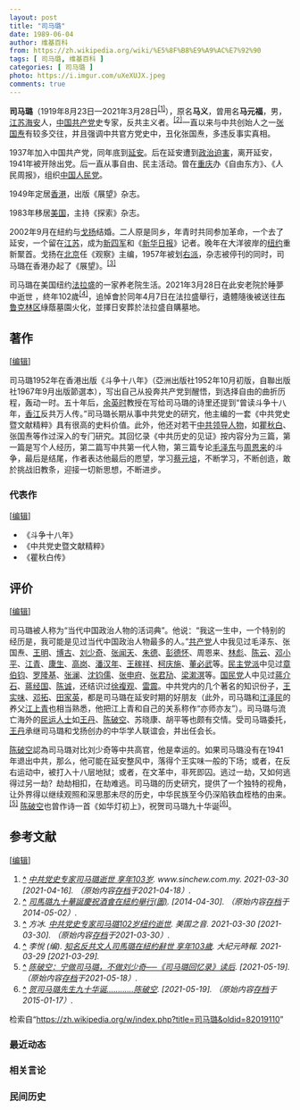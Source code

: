 ```yaml
---
layout: post
title: "司马璐"
date: 1989-06-04
author: 维基百科
from: https://zh.wikipedia.org/wiki/%E5%8F%B8%E9%A9%AC%E7%92%90
tags: [ 司马璐, 维基百科 ]
categories: [ 司马璐 ]
photo: https://i.imgur.com/uXeXUJX.jpeg
comments: true
---
```

<div class="mw-content-ltr mw-parser-output" lang="zh" dir="ltr"><style data-mw-deduplicate="TemplateStyles:r84596247">.mw-parser-output .multiple-issues-text{width:95%;margin:0.2em 0}.mw-parser-output .multiple-issues-text>.mw-collapsible-content{margin-top:0.3em}.mw-parser-output .compact-ambox .ambox{border:none;border-collapse:collapse;background-color:transparent;margin:0 0 0 1.6em!important;padding:0!important;width:auto;display:block}body.mediawiki .mw-parser-output .compact-ambox .ambox.mbox-small-left{font-size:100%;width:auto;margin:0}.mw-parser-output .compact-ambox .ambox .mbox-text{padding:0!important;margin:0!important}.mw-parser-output .compact-ambox .ambox .mbox-text-span{display:list-item;line-height:1.5em;list-style-type:disc}body.skin-minerva .mw-parser-output .multiple-issues-text>.mw-collapsible-toggle,.mw-parser-output .compact-ambox .ambox .mbox-image,.mw-parser-output .compact-ambox .ambox .mbox-imageright,.mw-parser-output .compact-ambox .ambox .mbox-empty-cell{display:none}</style><style data-mw-deduplicate="TemplateStyles:r83732972">.mw-parser-output .ambox{border:1px solid #a2a9b1;border-left:10px solid #36c;background-color:#fbfbfb;box-sizing:border-box}.mw-parser-output .ambox+link+.ambox,.mw-parser-output .ambox+link+style+.ambox,.mw-parser-output .ambox+link+link+.ambox,.mw-parser-output .ambox+.mw-empty-elt+link+.ambox,.mw-parser-output .ambox+.mw-empty-elt+link+style+.ambox,.mw-parser-output .ambox+.mw-empty-elt+link+link+.ambox{margin-top:-1px}html body.mediawiki .mw-parser-output .ambox.mbox-small-left{margin:4px 1em 4px 0;overflow:hidden;width:238px;border-collapse:collapse;font-size:88%;line-height:1.25em}.mw-parser-output .ambox-speedy{border-left:10px solid #b32424;background-color:#fee7e6}.mw-parser-output .ambox-delete{border-left:10px solid #b32424}.mw-parser-output .ambox-content{border-left:10px solid #f28500}.mw-parser-output .ambox-style{border-left:10px solid #fc3}.mw-parser-output .ambox-move{border-left:10px solid #9932cc}.mw-parser-output .ambox-protection{border-left:10px solid #a2a9b1}.mw-parser-output .ambox .mbox-text{border:none;padding:0.25em 0.5em;width:100%}.mw-parser-output .ambox .mbox-image{border:none;padding:2px 0 2px 0.5em;text-align:center}.mw-parser-output .ambox .mbox-imageright{border:none;padding:2px 0.5em 2px 0;text-align:center}.mw-parser-output .ambox .mbox-empty-cell{border:none;padding:0;width:1px}.mw-parser-output .ambox .mbox-image-div{width:52px}html.client-js body.skin-minerva .mw-parser-output .mbox-text-span{margin-left:23px!important}@media(min-width:720px){.mw-parser-output .ambox{margin:0 10%}}@media screen{html.skin-theme-clientpref-night .mw-parser-output .ambox{border-left-color:#36c!important}html.skin-theme-clientpref-night .mw-parser-output .ambox-speedy,html.skin-theme-clientpref-night .mw-parser-output .ambox-delete{border-left-color:#b32424!important}html.skin-theme-clientpref-night .mw-parser-output .ambox-speedy{background-color:#300!important}html.skin-theme-clientpref-night .mw-parser-output .ambox-content{border-left-color:#f28500!important}html.skin-theme-clientpref-night .mw-parser-output .ambox-style{border-left-color:#fc3!important}html.skin-theme-clientpref-night .mw-parser-output .ambox-move{border-left-color:#9932cc!important}html.skin-theme-clientpref-night .mw-parser-output .ambox-protection{border-left-color:#a2a9b1!important}}@media screen and (prefers-color-scheme:dark){html.skin-theme-clientpref-os .mw-parser-output .ambox{border-left-color:#36c!important}html.skin-theme-clientpref-os .mw-parser-output .ambox-speedy,html.skin-theme-clientpref-os .mw-parser-output .ambox-delete{border-left-color:#b32424!important}html.skin-theme-clientpref-os .mw-parser-output .ambox-speedy{background-color:#300!important}html.skin-theme-clientpref-os .mw-parser-output .ambox-content{border-left-color:#f28500!important}html.skin-theme-clientpref-os .mw-parser-output .ambox-style{border-left-color:#fc3!important}html.skin-theme-clientpref-os .mw-parser-output .ambox-move{border-left-color:#9932cc!important}html.skin-theme-clientpref-os .mw-parser-output .ambox-protection{border-left-color:#a2a9b1!important}}</style>
<p><b>司马璐</b>（1919年8月23日—2021年3月28日<sup id="cite_ref-1" class="reference"><a href="#cite_note-1"><span class="cite-bracket">[</span>1<span class="cite-bracket">]</span></a></sup>），原名<b>马义</b>，曾用名<b>马元福</b>，男，<a href="/wiki/%E6%B1%9F%E8%8B%8F" class="mw-redirect" title="江苏">江苏</a><a href="/wiki/%E6%B5%B7%E5%AE%89" class="mw-redirect" title="海安">海安</a>人，<a href="/wiki/%E4%B8%AD%E5%9B%BD%E5%85%B1%E4%BA%A7%E5%85%9A" title="中国共产党">中国共产党</a>史专家，反共主义者。<sup id="cite_ref-2" class="reference"><a href="#cite_note-2"><span class="cite-bracket">[</span>2<span class="cite-bracket">]</span></a></sup>一直以来与中共创始人之一<a href="/wiki/%E5%BC%A0%E5%9B%BD%E7%84%98" title="张国焘">张国焘</a>有较多交往，并且强调中共官方党史中，丑化张国焘，多违反事实真相。
</p>
<meta property="mw:PageProp/toc">
<div class="mw-heading mw-heading2"></div>
<p>1937年加入中国共产党，同年底到<a href="/wiki/%E5%BB%B6%E5%AE%89" class="mw-redirect" title="延安">延安</a>。后在延安遭到<a href="/wiki/%E6%94%BF%E6%B2%BB%E8%BF%AB%E5%AE%B3" title="政治迫害">政治迫害</a>，离开延安，1941年被开除出党。后一直从事自由、民主活动。曾在<a href="/wiki/%E9%87%8D%E5%BA%86" class="mw-redirect" title="重庆">重庆</a>办《自由东方》、《人民周报》，组织<a href="/w/index.php?title=%E4%B8%AD%E5%9B%BD%E4%BA%BA%E6%B0%91%E5%85%9A&amp;action=edit&amp;redlink=1" class="new" title="中国人民党（页面不存在）">中国人民党</a>。
</p><p>1949年定居<a href="/wiki/%E9%A6%99%E6%B8%AF" title="香港">香港</a>，出版《展望》杂志。
</p><p>1983年移居<a href="/wiki/%E7%BE%8E%E5%9B%BD" title="美国">美国</a>，主持《探索》杂志。
</p><p>2002年9月在紐約与<a href="/wiki/%E6%88%88%E6%89%AC" title="戈扬">戈扬</a>结婚。二人原是同乡，年青时共同参加革命，一个去了延安，一个留在<a href="/wiki/%E6%B1%9F%E8%8B%8F" class="mw-redirect" title="江苏">江苏</a>，成为<a href="/wiki/%E6%96%B0%E5%9B%9B%E5%86%9B" title="新四军">新四军</a>和《<a href="/wiki/%E6%96%B0%E5%8D%8E%E6%97%A5%E6%8A%A5" title="新华日报">新华日报</a>》记者。晚年在大洋彼岸的<a href="/wiki/%E7%BA%BD%E7%BA%A6" title="纽约">纽约</a>重新聚首。戈扬在<a href="/wiki/%E5%8C%97%E4%BA%AC" class="mw-redirect" title="北京">北京</a>任《观察》主编，1957年被划<a href="/wiki/%E5%8F%B3%E6%B4%BE" title="右派">右派</a>，杂志被停刊的同时，司马璐在香港办起了《展望》。<sup id="cite_ref-voa330_3-0" class="reference"><a href="#cite_note-voa330-3"><span class="cite-bracket">[</span>3<span class="cite-bracket">]</span></a></sup>
</p><p>司马璐在美国纽约<a href="/wiki/%E6%B3%95%E6%8B%89%E7%9B%9B" title="法拉盛">法拉盛</a>的一家养老院生活。2021年3月28日在此安老院於睡夢中逝世 ，終年102歲<sup id="cite_ref-4" class="reference"><a href="#cite_note-4"><span class="cite-bracket">[</span>4<span class="cite-bracket">]</span></a></sup>，追悼會於同年4月7日在法拉盛舉行，遺體隨後被送往<a href="/wiki/%E5%B8%83%E9%B2%81%E5%85%8B%E6%9E%97%E5%8C%BA" title="布鲁克林区">布鲁克林区</a>綠蔭墓園火化，並擇日安葬於法拉盛自購墓地。
</p>
<div class="mw-heading mw-heading2"><h2 id="著作"><span id=".E8.91.97.E4.BD.9C"></span>著作</h2><span class="mw-editsection"><span class="mw-editsection-bracket">[</span><a href="/w/index.php?title=%E5%8F%B8%E9%A9%AC%E7%92%90&amp;action=edit&amp;section=2" title="编辑章节：著作"><span>编辑</span></a><span class="mw-editsection-bracket">]</span></span></div>
<p>司马璐1952年在香港出版《斗争十八年》（亞洲出版社1952年10月初版，自聯出版社1967年9月出版節選本），写出自己从投奔共产党到醒悟，到选择自由的曲折历程，轰动一时。五十年后，<a href="/wiki/%E4%BD%99%E8%8B%B1%E6%97%B6" class="mw-redirect" title="余英时">余英时</a>教授在写给司马璐的诗里还提到“曾读斗争十八年，<a href="/wiki/%E9%A6%99%E6%B1%9F" class="mw-disambig" title="香江">香江</a>反共万人传。”司马璐长期从事中共党史的研究，他主编的一套《中共党史暨文献精粹》具有很高的史料价值。此外，他还对若干<a href="/wiki/%E5%85%9A%E5%92%8C%E5%9B%BD%E5%AE%B6%E9%A2%86%E5%AF%BC%E4%BA%BA" title="党和国家领导人">中共领导人物</a>，如<a href="/wiki/%E7%9E%BF%E7%A7%8B%E7%99%BD" title="瞿秋白">瞿秋白</a>、张国焘等作过深入的专门研究。其回忆录《中共历史的见证》按内容分为三篇，第一篇是写个人经历，第二篇写中共第一代人物，第三篇专论<a href="/wiki/%E6%AF%9B%E6%B3%BD%E4%B8%9C" title="毛泽东">毛泽东</a>与<a href="/wiki/%E5%91%A8%E6%81%A9%E6%9D%A5" title="周恩来">周恩来</a>的斗争，最后是结尾，作者表达他最后的愿望，学习<a href="/wiki/%E8%94%A1%E5%85%83%E5%9F%B9" title="蔡元培">蔡元培</a>，不断学习，不断创造，敢於挑战旧教条，迎接一切新思想，不断进步。
</p>
<div class="mw-heading mw-heading3"><h3 id="代表作"><span id=".E4.BB.A3.E8.A1.A8.E4.BD.9C"></span>代表作</h3><span class="mw-editsection"><span class="mw-editsection-bracket">[</span><a href="/w/index.php?title=%E5%8F%B8%E9%A9%AC%E7%92%90&amp;action=edit&amp;section=3" title="编辑章节：代表作"><span>编辑</span></a><span class="mw-editsection-bracket">]</span></span></div>
<ul><li>《斗争十八年》</li>
<li>《中共党史暨文献精粹》</li>
<li>《瞿秋白传》</li></ul>
<div class="mw-heading mw-heading2"><h2 id="评价"><span id=".E8.AF.84.E4.BB.B7"></span>评价</h2><span class="mw-editsection"><span class="mw-editsection-bracket">[</span><a href="/w/index.php?title=%E5%8F%B8%E9%A9%AC%E7%92%90&amp;action=edit&amp;section=4" title="编辑章节：评价"><span>编辑</span></a><span class="mw-editsection-bracket">]</span></span></div>
<p>司马璐被人称为“当代中国政治人物的活词典”。他说：“我这一生中，一个特别的经历是，我可能是见过当代中国政治人物最多的人。”<a href="/wiki/%E4%B8%AD%E5%9B%BD%E5%85%B1%E4%BA%A7%E5%85%9A" title="中国共产党">共产党</a>人中我见过毛泽东、张国焘、<a href="/wiki/%E7%8E%8B%E6%98%8E" title="王明">王明</a>、<a href="/wiki/%E5%8D%9A%E5%8F%A4" title="博古">博古</a>、<a href="/wiki/%E5%88%98%E5%B0%91%E5%A5%87" title="刘少奇">刘少奇</a>、<a href="/wiki/%E5%BC%A0%E9%97%BB%E5%A4%A9" title="张闻天">张闻天</a>、<a href="/wiki/%E6%9C%B1%E5%BE%B7" title="朱德">朱德</a>、<a href="/wiki/%E5%BD%AD%E5%BE%B7%E6%80%80" title="彭德怀">彭德怀</a>、周恩来、<a href="/wiki/%E6%9E%97%E5%BD%AA" title="林彪">林彪</a>、<a href="/wiki/%E9%99%88%E4%BA%91" title="陈云">陈云</a>、<a href="/wiki/%E9%82%93%E5%B0%8F%E5%B9%B3" title="邓小平">邓小平</a>、<a href="/wiki/%E6%B1%9F%E9%9D%92" title="江青">江青</a>、<a href="/wiki/%E5%BA%B7%E7%94%9F" title="康生">康生</a>、<a href="/wiki/%E9%AB%98%E5%B2%97" title="高岗">高岗</a>、<a href="/wiki/%E6%BD%98%E6%B1%89%E5%B9%B4" title="潘汉年">潘汉年</a>、<a href="/wiki/%E7%8E%8B%E7%A8%BC%E7%A5%A5" title="王稼祥">王稼祥</a>、<a href="/wiki/%E6%9F%AF%E5%BA%86%E6%96%BD" title="柯庆施">柯庆施</a>、<a href="/wiki/%E8%91%A3%E5%BF%85%E6%AD%A6" title="董必武">董必武</a>等。<a href="/wiki/%E6%B0%91%E4%B8%BB%E5%85%9A%E6%B4%BE" title="民主党派">民主党派</a>中见过<a href="/wiki/%E7%AB%A0%E4%BC%AF%E9%92%A7" title="章伯钧">章伯钧</a>、<a href="/wiki/%E7%BD%97%E9%9A%86%E5%9F%BA" title="罗隆基">罗隆基</a>、<a href="/wiki/%E5%BC%A0%E6%BE%9C" title="张澜">张澜</a>、<a href="/wiki/%E6%B2%88%E9%92%A7%E5%84%92" title="沈钧儒">沈钧儒</a>、<a href="/wiki/%E5%BC%A0%E7%94%B3%E5%BA%9C" title="张申府">张申府</a>、<a href="/wiki/%E5%BC%A0%E5%90%9B%E5%8A%A2" title="张君劢">张君劢</a>、<a href="/wiki/%E6%A2%81%E6%BC%B1%E6%BA%9F" title="梁漱溟">梁漱溟</a>等。<a href="/wiki/%E4%B8%AD%E5%9B%BD%E5%9B%BD%E6%B0%91%E5%85%9A" class="mw-redirect" title="中国国民党">国民党</a>人中见过<a href="/wiki/%E8%92%8B%E4%BB%8B%E7%9F%B3" class="mw-redirect" title="蒋介石">蒋介石</a>、<a href="/wiki/%E8%92%8B%E7%BB%8F%E5%9B%BD" class="mw-redirect" title="蒋经国">蒋经国</a>、<a href="/wiki/%E9%99%88%E8%AF%9A" class="mw-redirect" title="陈诚">陈诚</a>，还结识过<a href="/wiki/%E5%BE%90%E5%A4%8D%E8%A7%82" title="徐复观">徐複观</a>、<a href="/wiki/%E9%9B%B7%E9%9C%87_(%E4%B8%AD%E5%8D%8E%E6%B0%91%E5%9B%BD%E6%94%BF%E6%B2%BB%E4%BA%BA%E7%89%A9)" title="雷震 (中华民国政治人物)">雷震</a>。中共党内的几个著名的知识份子，<a href="/wiki/%E7%8E%8B%E5%AE%9E%E5%91%B3" title="王实味">王实味</a>、<a href="/wiki/%E9%82%93%E6%8B%93" title="邓拓">邓拓</a>、<a href="/wiki/%E7%94%B0%E5%AE%B6%E8%8B%B1" title="田家英">田家英</a>，都是司马璐在延安时期的好朋友（此外，司马璐和<a href="/wiki/%E6%B1%9F%E6%B3%BD%E6%B0%91" title="江泽民">江泽民</a>的养父<a href="/wiki/%E6%B1%9F%E4%B8%8A%E9%9D%92" title="江上青">江上青</a>也相当熟悉，他把江上青和自己的关系称作“亦师亦友”）。司马璐与流亡海外的<a href="/wiki/%E6%B0%91%E9%81%8B%E4%BA%BA%E5%A3%AB" class="mw-redirect mw-disambig" title="民運人士">民运人士</a>如<a href="/wiki/%E7%8E%8B%E4%B8%B9" title="王丹">王丹</a>、<a href="/wiki/%E9%99%88%E7%A0%B4%E7%A9%BA" title="陈破空">陈破空</a>、苏晓康、胡平等也颇有交情。受司马璐委托，<a href="/wiki/%E7%8E%8B%E4%B8%B9" title="王丹">王丹</a>承继司马璐和戈扬创办的中华学人联谊会，并出任会长。
</p><p><a href="/wiki/%E9%99%88%E7%A0%B4%E7%A9%BA" title="陈破空">陈破空</a>認為司马璐对比刘少奇等中共高官，他是幸运的。如果司马璐没有在1941年退出中共，那么，他可能在延安整风中，落得个王实味一般的下场；或者，在反右运动中，被打入十八层地狱；或者，在文革中，非死即囚。逃过一劫，又如何逃得过另一劫？劫劫相扣，在劫难逃。司马璐的历史研究，提供了一个独特的视角，让外界得以继续观照和深思那未尽的历史，中华民族至今仍深陷铁血桎梏的由来。<sup id="cite_ref-5" class="reference"><a href="#cite_note-5"><span class="cite-bracket">[</span>5<span class="cite-bracket">]</span></a></sup>
<a href="/wiki/%E9%99%88%E7%A0%B4%E7%A9%BA" title="陈破空">陈破空</a>也曾作诗一首《如华灯初上》，祝贺司马璐九十华诞<sup id="cite_ref-6" class="reference"><a href="#cite_note-6"><span class="cite-bracket">[</span>6<span class="cite-bracket">]</span></a></sup>。
</p>
<div class="mw-heading mw-heading2"><h2 id="参考文献"><span id=".E5.8F.82.E8.80.83.E6.96.87.E7.8C.AE"></span>参考文献</h2><span class="mw-editsection"><span class="mw-editsection-bracket">[</span><a href="/w/index.php?title=%E5%8F%B8%E9%A9%AC%E7%92%90&amp;action=edit&amp;section=5" title="编辑章节：参考文献"><span>编辑</span></a><span class="mw-editsection-bracket">]</span></span></div>
<div class="reflist" style="list-style-type: decimal;">
<ol class="references">
<li id="cite_note-1"><span class="mw-cite-backlink"><b><a href="#cite_ref-1">^</a></b></span> <span class="reference-text"><cite class="citation web"><a rel="nofollow" class="external text" href="https://www.sinchew.com.my/content/content_2451468.html">中共党史专家司马璐逝世 享年103岁</a>. www.sinchew.com.my. 2021-03-30 <span class="reference-accessdate"> [<span class="nowrap">2021-04-16</span>]</span>. （原始内容<a rel="nofollow" class="external text" href="https://web.archive.org/web/20210418190858/https://www.sinchew.com.my/content/content_2451468.html">存档</a>于2021-04-18）.</cite><span title="ctx_ver=Z39.88-2004&amp;rfr_id=info%3Asid%2Fzh.wikipedia.org%3A%E5%8F%B8%E9%A9%AC%E7%92%90&amp;rft.atitle=%E4%B8%AD%E5%85%B1%E5%85%9A%E5%8F%B2%E4%B8%93%E5%AE%B6%E5%8F%B8%E9%A9%AC%E7%92%90%E9%80%9D%E4%B8%96+%E4%BA%AB%E5%B9%B4103%E5%B2%81&amp;rft.date=2021-03-30&amp;rft.genre=unknown&amp;rft.jtitle=www.sinchew.com.my&amp;rft_id=https%3A%2F%2Fwww.sinchew.com.my%2Fcontent%2Fcontent_2451468.html&amp;rft_val_fmt=info%3Aofi%2Ffmt%3Akev%3Amtx%3Ajournal" class="Z3988"><span style="display:none;">&nbsp;</span></span></span>
</li>
<li id="cite_note-2"><span class="mw-cite-backlink"><b><a href="#cite_ref-2">^</a></b></span> <span class="reference-text"><cite class="citation web"><a rel="nofollow" class="external text" href="http://www.canyu.org/n8930c6.aspx">司馬璐九十華誕慶祝酒會在紐約舉行(圖)</a>.  <span class="reference-accessdate"> [<span class="nowrap">2014-04-30</span>]</span>. （原始内容<a rel="nofollow" class="external text" href="https://web.archive.org/web/20140502032521/http://www.canyu.org/n8930c6.aspx">存档</a>于2014-05-02）.</cite><span title="ctx_ver=Z39.88-2004&amp;rfr_id=info%3Asid%2Fzh.wikipedia.org%3A%E5%8F%B8%E9%A9%AC%E7%92%90&amp;rft.btitle=%E5%8F%B8%E9%A6%AC%E7%92%90%E4%B9%9D%E5%8D%81%E8%8F%AF%E8%AA%95%E6%85%B6%E7%A5%9D%E9%85%92%E6%9C%83%E5%9C%A8%E7%B4%90%E7%B4%84%E8%88%89%E8%A1%8C%28%E5%9C%96%29&amp;rft.genre=unknown&amp;rft_id=http%3A%2F%2Fwww.canyu.org%2Fn8930c6.aspx&amp;rft_val_fmt=info%3Aofi%2Ffmt%3Akev%3Amtx%3Abook" class="Z3988"><span style="display:none;">&nbsp;</span></span></span>
</li>
<li id="cite_note-voa330-3"><span class="mw-cite-backlink"><b><a href="#cite_ref-voa330_3-0">^</a></b></span> <span class="reference-text"><cite class="citation news">方冰. <a rel="nofollow" class="external text" href="https://www.voachinese.com/a/Sima-Lu-expert-ccp-history-passed-away-102/5832909.html">中共党史专家司马璐102岁纽约逝世</a>. 美国之音. 2021-03-30 <span class="reference-accessdate"> [<span class="nowrap">2021-03-30</span>]</span>. （原始内容<a rel="nofollow" class="external text" href="https://web.archive.org/web/20210330163554/https://www.voachinese.com/a/Sima-Lu-expert-ccp-history-passed-away-102/5832909.html">存档</a>于2021-03-30）.</cite><span title="ctx_ver=Z39.88-2004&amp;rfr_id=info%3Asid%2Fzh.wikipedia.org%3A%E5%8F%B8%E9%A9%AC%E7%92%90&amp;rft.atitle=%E4%B8%AD%E5%85%B1%E5%85%9A%E5%8F%B2%E4%B8%93%E5%AE%B6%E5%8F%B8%E9%A9%AC%E7%92%90102%E5%B2%81%E7%BA%BD%E7%BA%A6%E9%80%9D%E4%B8%96&amp;rft.au=%E6%96%B9%E5%86%B0&amp;rft.date=2021-03-30&amp;rft.genre=article&amp;rft_id=https%3A%2F%2Fwww.voachinese.com%2Fa%2FSima-Lu-expert-ccp-history-passed-away-102%2F5832909.html&amp;rft_val_fmt=info%3Aofi%2Ffmt%3Akev%3Amtx%3Ajournal" class="Z3988"><span style="display:none;">&nbsp;</span></span></span>
</li>
<li id="cite_note-4"><span class="mw-cite-backlink"><b><a href="#cite_ref-4">^</a></b></span> <span class="reference-text"><cite class="citation web">李悅 (编). <a rel="nofollow" class="external text" href="https://www.epochtimes.com/b5/21/3/29/n12841713.htm">知名反共文人司馬璐在紐約辭世 享年103歲</a>. 大紀元時報. 2021-03-29 <span class="reference-accessdate"> [<span class="nowrap">2021-03-29</span>]</span>.</cite><span title="ctx_ver=Z39.88-2004&amp;rfr_id=info%3Asid%2Fzh.wikipedia.org%3A%E5%8F%B8%E9%A9%AC%E7%92%90&amp;rft.au=%E6%9D%8E%E6%82%85&amp;rft.btitle=%E7%9F%A5%E5%90%8D%E5%8F%8D%E5%85%B1%E6%96%87%E4%BA%BA%E5%8F%B8%E9%A6%AC%E7%92%90%E5%9C%A8%E7%B4%90%E7%B4%84%E8%BE%AD%E4%B8%96+%E4%BA%AB%E5%B9%B4103%E6%AD%B2&amp;rft.date=2021-03-29&amp;rft.genre=unknown&amp;rft.pub=%E5%A4%A7%E7%B4%80%E5%85%83%E6%99%82%E5%A0%B1&amp;rft_id=https%3A%2F%2Fwww.epochtimes.com%2Fb5%2F21%2F3%2F29%2Fn12841713.htm&amp;rft_val_fmt=info%3Aofi%2Ffmt%3Akev%3Amtx%3Abook" class="Z3988"><span style="display:none;">&nbsp;</span></span></span>
</li>
<li id="cite_note-5"><span class="mw-cite-backlink"><b><a href="#cite_ref-5">^</a></b></span> <span class="reference-text"><cite class="citation web"><a rel="nofollow" class="external text" href="https://www.epochtimes.com/gb/5/1/27/n795578.htm">陈破空：宁做司马璐，不做刘少奇──《司马璐回忆录》读后</a>.  <span class="reference-accessdate"> [<span class="nowrap">2021-05-19</span>]</span>. （原始内容<a rel="nofollow" class="external text" href="https://web.archive.org/web/20210518143723/https://www.epochtimes.com/gb/5/1/27/n795578.htm">存档</a>于2021-05-18）.</cite><span title="ctx_ver=Z39.88-2004&amp;rfr_id=info%3Asid%2Fzh.wikipedia.org%3A%E5%8F%B8%E9%A9%AC%E7%92%90&amp;rft.btitle=%E9%99%88%E7%A0%B4%E7%A9%BA%EF%BC%9A%E5%AE%81%E5%81%9A%E5%8F%B8%E9%A9%AC%E7%92%90%EF%BC%8C%E4%B8%8D%E5%81%9A%E5%88%98%E5%B0%91%E5%A5%87%E2%94%80%E2%94%80%E3%80%8A%E5%8F%B8%E9%A9%AC%E7%92%90%E5%9B%9E%E5%BF%86%E5%BD%95%E3%80%8B%E8%AF%BB%E5%90%8E&amp;rft.genre=unknown&amp;rft_id=https%3A%2F%2Fwww.epochtimes.com%2Fgb%2F5%2F1%2F27%2Fn795578.htm&amp;rft_val_fmt=info%3Aofi%2Ffmt%3Akev%3Amtx%3Abook" class="Z3988"><span style="display:none;">&nbsp;</span></span></span>
</li>
<li id="cite_note-6"><span class="mw-cite-backlink"><b><a href="#cite_ref-6">^</a></b></span> <span class="reference-text"><cite class="citation web"><a rel="nofollow" class="external text" href="http://beijingspring.com/bj2/2009/400/2009930142219.htm">贺司马璐先生九十华诞............陈破空</a>.  <span class="reference-accessdate"> [<span class="nowrap">2021-05-19</span>]</span>. （原始内容<a rel="nofollow" class="external text" href="https://web.archive.org/web/20150117080724/http://beijingspring.com/bj2/2009/400/2009930142219.htm">存档</a>于2015-01-17）.</cite><span title="ctx_ver=Z39.88-2004&amp;rfr_id=info%3Asid%2Fzh.wikipedia.org%3A%E5%8F%B8%E9%A9%AC%E7%92%90&amp;rft.btitle=%E8%B4%BA%E5%8F%B8%E9%A9%AC%E7%92%90%E5%85%88%E7%94%9F%E4%B9%9D%E5%8D%81%E5%8D%8E%E8%AF%9E............%E9%99%88%E7%A0%B4%E7%A9%BA&amp;rft.genre=unknown&amp;rft_id=http%3A%2F%2Fbeijingspring.com%2Fbj2%2F2009%2F400%2F2009930142219.htm&amp;rft_val_fmt=info%3Aofi%2Ffmt%3Akev%3Amtx%3Abook" class="Z3988"><span style="display:none;">&nbsp;</span></span></span>
</li>
</ol></div>
<!-- 
NewPP limit report
Parsed by mw‐web.codfw.main‐69bc8479c8‐kkgln
Cached time: 20241202105721
Cache expiry: 2592000
Reduced expiry: false
Complications: [show‐toc]
CPU time usage: 0.275 seconds
Real time usage: 0.352 seconds
Preprocessor visited node count: 2243/1000000
Post‐expand include size: 37752/2097152 bytes
Template argument size: 9118/2097152 bytes
Highest expansion depth: 16/100
Expensive parser function count: 2/500
Unstrip recursion depth: 0/20
Unstrip post‐expand size: 18418/5000000 bytes
Lua time usage: 0.095/10.000 seconds
Lua memory usage: 3571254/52428800 bytes
Number of Wikibase entities loaded: 1/400
-->
<!--
Transclusion expansion time report (%,ms,calls,template)
100.00%  291.194      1 -total
 53.95%  157.095      1 Template:Multiple_issues
 39.09%  113.819      3 Template:Ambox
 31.76%   92.474      1 Template:POV
 23.86%   69.485      1 Template:Reflist
 19.09%   55.594      5 Template:Cite_web
 14.83%   43.185      1 Template:Authority_control
  4.49%   13.063      1 Template:Main_Other
  4.34%   12.651      1 Template:Bd
  3.88%   11.286     48 Template:DatedAI
-->

<!-- Saved in parser cache with key zhwiki:pcache:958264:|#|:idhash:canonical!zh and timestamp 20241202105721 and revision id 82019110. Rendering was triggered because: page-view
 -->
</div><!--esi <esi:include src="/esitest-fa8a495983347898/content" /> --><noscript><img src="https://login.wikimedia.org/wiki/Special:CentralAutoLogin/start?type=1x1&amp;useformat=desktop" alt="" width="1" height="1" style="border: none; position: absolute;"></noscript>
<div class="printfooter" data-nosnippet="">检索自“<a dir="ltr" href="https://zh.wikipedia.org/w/index.php?title=司马璐&amp;oldid=82019110">https://zh.wikipedia.org/w/index.php?title=司马璐&amp;oldid=82019110</a>”</div><div id="recent-news"><h3>最近动态</h3><ul></ul></div><div id="open-opinion"><h3>相关言论</h3><ul></ul></div><div id="mjls-record"><h3>民间历史</h3><ul></ul></div>